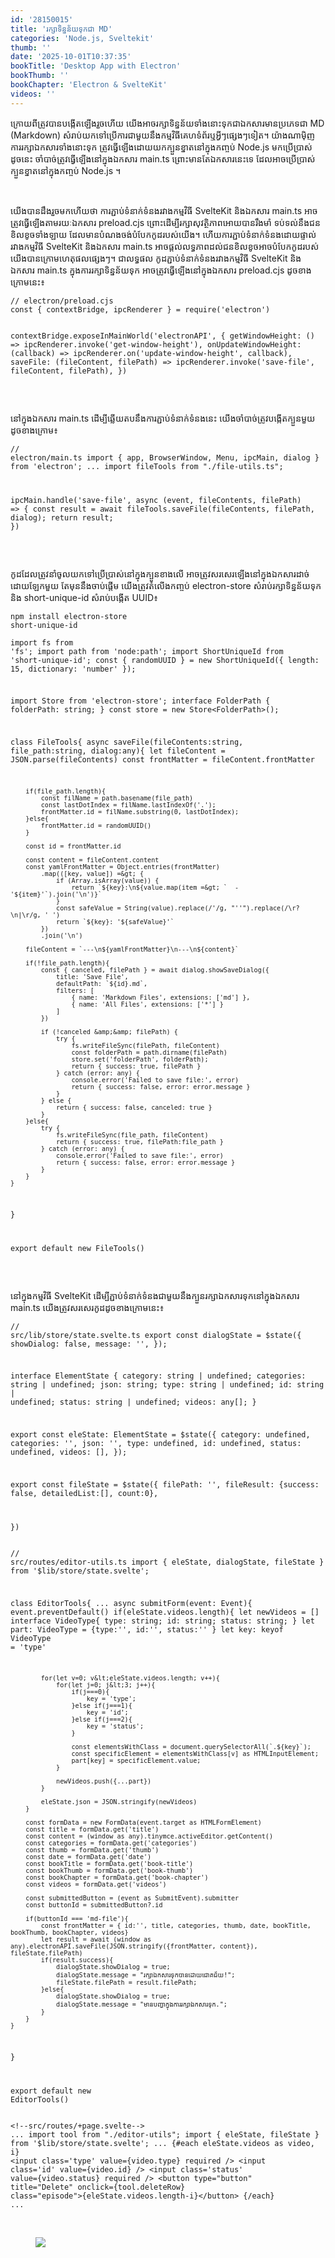 ```yaml
---
id: '28150015'
title: 'រក្សា​ទិន្នន័យ​ទុក​ជា MD'
categories: 'Node.js, Sveltekit'
thumb: ''
date: '2025-10-01T10:37:35'
bookTitle: 'Desktop App with Electron'
bookThumb: ''
bookChapter: 'Electron & SvelteKit'
videos: ''
---
```

<p>ក្រោយ​ពី​ត្រូវ​បាន​បង្កើត​ឡើង​រួច​ហើយ យើង​អាច​រក្សា​ទិន្នន័យ​ទាំងនោះ​ទុក​ជា​ឯកសារ​មាន​ប្រភេទ​ជា MD (Markdown) សំរាប់​យក​ទៅ​ប្រើការ​​ជាមួយ​នឹង​​កម្មវិធី​គេហទំព័រ​ឬ​អ្វី​ៗ​ផ្សេង​ៗ​ទៀត​។ យ៉ាងណាម៉ិញ ការរក្សា​ឯកសារ​ទាំងនោះ​ទុក​ ​ត្រូវ​ធ្វើឡើង​ដោយ​យក​ក្បួនខ្នាតនៅ​ក្នុង​កញ្ចប់ Node.js មក​ប្រើប្រាស់ ដូចនេះ ចាំបាច់​ត្រូវ​ធ្វើ​ឡើង​នៅ​ក្នុង​ឯកសារ main.ts ព្រោះ​មាន​តែ​ឯកសារ​នេះ​ទេ ដែល​អាច​ប្រើប្រាស់​ក្បួន​ខ្នាត​នៅ​ក្នុង​កញ្ចប់ Node.js ។</p><p>&nbsp;</p><p>យើង​បាន​ដឹង​រួច​មក​ហើយ​ថា ការភ្ជាប់​ទំនាក់ទំនង​រវាង​កម្មវិធី SvelteKit និង​ឯកសារ main.ts អាច​ត្រូវ​ធ្វើឡើង​តាម​រយៈ​ឯកសារ preload.cjs ព្រោះ​ដើម្បី​រក្សា​សុវត្ថិភាព​អោយ​បាន​រឹងមាំ ទប់ទល់​នឹង​ជន​ខិលខូច​ទាំង​​ឡាយ ដែល​មាន​បំណង​ចង់​បំបែក​កូដ​រប​ស់​យើង​។ ហើយ​ការភ្ជាប់​ទំនាក់ទំនង​ដោយ​ផ្ទាល់​រវាង​កម្មវិធី SvelteKit និង​ឯកសារ main.ts អាច​ផ្តល់​លទ្ធភាព​ដល់​ជន​ខិលខូច​អាច​បំបែក​កូដ​របស់​យើង​បាន​​ក្រោម​ហេតុផល​​ផ្សេង​ៗ​។ ជាលទ្ធផល កូដ​ភ្ជាប់​ទំនាក់ទំនង​រវាង​កម្មវិធី SvelteKit និង​ឯកសារ main.ts ក្នុង​ការរក្សា​ទិន្នន័យ​ទុក អាច​ត្រូវ​ធ្វើ​ឡើង​នៅ​ក្នុង​ឯកសារ preload.cjs ដូច​ខាង​ក្រោម​នេះ​៖</p><pre><code class="js javascript js-code">// electron/preload.cjs
const { contextBridge, ipcRenderer } = require('electron')

contextBridge.exposeInMainWorld('electronAPI', {
    getWindowHeight: () =&gt; ipcRenderer.invoke('get-window-height'),
    onUpdateWindowHeight: (callback) =&gt; ipcRenderer.on('update-window-height', callback),
    saveFile: (fileContent, filePath) =&gt; ipcRenderer.invoke('save-file', fileContent, filePath),
})</code></pre><p>&nbsp;</p><p>នៅ​ក្នុង​ឯកសារ main.ts ដើម្បី​ឆ្លើយ​តប​នឹង​ការភ្ជាប់ទំនាក់ទំនង​នេះ យើង​ចាំបាច់​ត្រូវ​បង្កើត​ក្បួន​មួយ​ដូច​ខាង​ក្រោម​៖</p><pre><code class="typescript">// electron/main.ts
import { app, BrowserWindow, Menu, ipcMain, dialog } from 'electron';
...
import fileTools from "./file-utils.ts";

ipcMain.handle('save-file', async (event, fileContents, filePath) =&gt; {
    const result = await fileTools.saveFile(fileContents, filePath, dialog);
    return result;
})</code></pre><p>&nbsp;</p><p>កូដ​ដែល​ត្រូវ​នាំចូល​យក​ទៅ​ប្រើប្រាស់​នៅ​ក្នុងក្បួន​ខាង​លើ អាច​ត្រូវ​សរសេរ​ឡើង​នៅ​ក្នុង​ឯកសារ​ដាច់​ដោយ​ឡែក​មួយ តែ​មុន​នឹង​ចាប់ផ្តើម យើង​ត្រូវ​តំលើង​កញ្ចប់ electron-store សំរាប់​រក្សា​ទិន្នន័យ​ទុក និង short-unique-id សំរាប់​បង្កើត UUID៖</p><pre><code>npm install electron-store  short-unique-id</code></pre><pre><code class="typescript">import fs from 'fs';
import path from 'node:path';
import ShortUniqueId from 'short-unique-id';
const { randomUUID } = new ShortUniqueId({ length: 15, dictionary: 'number' });

import Store from 'electron-store';
interface FolderPath {
    folderPath: string;
}
const store = new Store&lt;FolderPath&gt;();

class FileTools{
	async saveFile(fileContents:string, file_path:string, dialog:any){
        let fileContent = JSON.parse(fileContents)
        const frontMatter = fileContent.frontMatter

        if(file_path.length){
            const filName = path.basename(file_path)
            const lastDotIndex = filName.lastIndexOf('.');
            frontMatter.id = filName.substring(0, lastDotIndex);
        }else{
            frontMatter.id = randomUUID()
        }
        
        const id = frontMatter.id

        const content = fileContent.content
        const yamlFrontMatter = Object.entries(frontMatter)
            .map(([key, value]) =&gt; {
                if (Array.isArray(value)) {
                    return `${key}:\n${value.map(item =&gt; `  - '${item}'`).join('\n')}`
                }
                const safeValue = String(value).replace(/'/g, "''").replace(/\r?\n|\r/g, ' ')
                return `${key}: '${safeValue}'`
            })
            .join('\n')

        fileContent = `---\n${yamlFrontMatter}\n---\n${content}`
    
        if(!file_path.length){
            const { canceled, filePath } = await dialog.showSaveDialog({
                title: 'Save File',
                defaultPath: `${id}.md`,
                filters: [
                    { name: 'Markdown Files', extensions: ['md'] },
                    { name: 'All Files', extensions: ['*'] }
                ]
            })

            if (!canceled &amp;&amp; filePath) {
                try {
                    fs.writeFileSync(filePath, fileContent)
                    const folderPath = path.dirname(filePath)
                    store.set('folderPath', folderPath);
                    return { success: true, filePath }
                } catch (error: any) {
                    console.error('Failed to save file:', error)
                    return { success: false, error: error.message }
                }
            } else {
                return { success: false, canceled: true }
            }
        }else{
            try {
                fs.writeFileSync(file_path, fileContent)
                return { success: true, filePath:file_path }
            } catch (error: any) {
                console.error('Failed to save file:', error)
                return { success: false, error: error.message }
            }
        }
    }
}

export default new FileTools()</code></pre><p>&nbsp;</p><p>នៅ​ក្នុង​កម្មវិធី SvelteKit ដើម្បី​ភ្ជាប់​ទំនាក់​ទំនង​ជាមួយ​នឹង​ក្បួន​រក្សា​ឯកសារ​ទុក​នៅ​ក្នុង​ឯកសារ main.ts យើង​ត្រូវ​សរសេរ​កូដ​ដូច​ខាង​ក្រោម​នេះ​​​​​​​​​​​​៖</p><pre><code class="typescript">// src/lib/store/state.svelte.ts
export const dialogState = $state({
    showDialog: false,
    message: '',
});

interface ElementState {
    category: string | undefined;
    categories: string | undefined;
    json: string;
    type:  string | undefined;
    id: string | undefined;
    status: string | undefined;
    videos: any[];
}

export const eleState: ElementState = $state({
	category: undefined,
    categories: '',
    json: '',
    type: undefined,
    id: undefined,
    status: undefined,
    videos: [],
});

export const fileState = $state({
    filePath: '',
    fileResult: {success: false, detailedList:[], count:0},
    
})</code></pre><pre><code class="typescript">// src/routes/editor-utils.ts
import { eleState, dialogState, fileState } from '$lib/store/state.svelte';

class EditorTools{
	...
	async submitForm(event: Event){
        event.preventDefault()
        if(eleState.videos.length){
            let newVideos = []
            interface VideoType{
                type: string;
                id: string;
                status: string;
            }
            let part: VideoType = {type:'', id:'', status:'' }
            let key: keyof VideoType = 'type'

            for(let v=0; v&lt;eleState.videos.length; v++){
                for(let j=0; j&lt;3; j++){
                    if(j===0){
                        key = 'type';
                    }else if(j===1){
                        key = 'id';
                    }else if(j===2){
                        key = 'status';
                    }

                    const elementsWithClass = document.querySelectorAll(`.${key}`);
                    const specificElement = elementsWithClass[v] as HTMLInputElement;
                    part[key] = specificElement.value;
                }

                newVideos.push({...part})
            }

            eleState.json = JSON.stringify(newVideos)
        }

        const formData = new FormData(event.target as HTMLFormElement)
        const title = formData.get('title')
        const content = (window as any).tinymce.activeEditor.getContent()
        const categories = formData.get('categories')
        const thumb = formData.get('thumb')
        const date = formData.get('date')
        const bookTitle = formData.get('book-title')
        const bookThumb = formData.get('book-thumb')
        const bookChapter = formData.get('book-chapter')
        const videos = formData.get('videos')

        const submittedButton = (event as SubmitEvent).submitter
        const buttonId = submittedButton?.id

        if(buttonId === 'md-file'){
            const frontMatter = { id:'', title, categories, thumb, date, bookTitle, bookThumb, bookChapter, videos}
            let result = await (window as any).electronAPI.saveFile(JSON.stringify({frontMatter, content}), fileState.filePath)
            if(result.success){
                dialogState.showDialog = true;
                dialogState.message = "រក្សា​ឯកសារ​ទុក​បាន​ដោយ​​ជោគជ័យ!";
                fileState.filePath = result.filePath;                
            }else{
                dialogState.showDialog = true;
                dialogState.message = "មាន​បញ្ហា​ក្នុង​ការរក្សា​ឯកសារ​ទុក​.";
            }
        }
    }
}

export default new EditorTools()</code></pre><pre><code class="svelte">&lt;!--src/routes/+page.svelte--&gt;
...
import tool from "./editor-utils";
import { eleState, fileState } from '$lib/store/state.svelte';
...
{#each eleState.videos as video, i}
&lt;input class='type' value={video.type} required /&gt;
&lt;input class='id' value={video.id} /&gt;
&lt;input class='status' value={video.status} required /&gt;
&lt;button type="button" title="Delete" onclick={tool.deleteRow} class="episode"&gt;{eleState.videos.length-i}&lt;/button&gt;
{/each}
...</code></pre><p>&nbsp;</p><figure class="image"><img src="https://blogger.googleusercontent.com/img/b/R29vZ2xl/AVvXsEhmKxzKXSZqZS8wWrsdcF_XS5nYfidtoE86xRSApD0qqO3o7wnpm2kMr-ca_LYwH8tatNYecW-Q23lltJSJsISx-Vl0G-wgYPnJJpVZz70BxtpsMvg_o8xHu_2gOX3rz1zqJQEjmocOrgvnBrgqm7aAPYAyIyAtgtDRL3GCkYhajUrNVl8srPQ_xDG44XQ/s1600/Capture.PNG"></figure>
